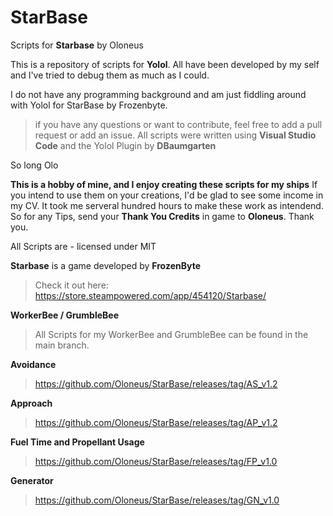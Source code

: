 # StarBase
Scripts for **Starbase** by Oloneus

This is a repository of scripts for **Yolol**. All have been developed by my self and I've tried to debug them as much as I could.

I do not have any programming background and am just fiddling around with Yolol for StarBase by Frozenbyte.

> if you have any questions or want to contribute, feel free to add a pull request or add an issue.
> All scripts were written using **Visual Studio Code** and the Yolol Plugin by **DBaumgarten**

So long
Olo

**This is a hobby of mine, and I enjoy creating these scripts for my ships**
If you intend to use them on your creations, I'd be glad to see some income in my CV. It took me serveral hundred hours to make these work as intendend. So for any Tips, send your **Thank You Credits** in game to **Oloneus**.
Thank you.

All Scripts are -  licensed under MIT

**Starbase** is a game developed by **FrozenByte**
> Check it out here: https://store.steampowered.com/app/454120/Starbase/

**WorkerBee / GrumbleBee**
> All Scripts for my WorkerBee and GrumbleBee can be found in the main branch.

**Avoidance**
> https://github.com/Oloneus/StarBase/releases/tag/AS_v1.2

**Approach**
> https://github.com/Oloneus/StarBase/releases/tag/AP_v1.2

**Fuel Time and Propellant Usage**
> https://github.com/Oloneus/StarBase/releases/tag/FP_v1.0

**Generator**
> https://github.com/Oloneus/StarBase/releases/tag/GN_v1.0

